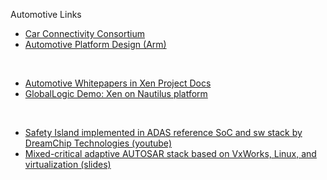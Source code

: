 
Automotive Links

- [Car Connectivity Consortium](https://carconnectivity.org/)
- [Automotive Platform Design (Arm)](https://developer.arm.com/architectures/platform-design/automotive)

</br>

- [Automotive Whitepapers in Xen Project Docs](https://wiki.xenproject.org/wiki/Automotive_Whitepapers)
- [GlobalLogic Demo: Xen on Nautilus platform](https://www.globallogic.com/wp-content/uploads/2016/12/GlobalLogic-Nautilus-Platform.pdf)

</br>

- [Safety Island implemented in ADAS reference SoC and sw stack by DreamChip Technologies (youtube)](https://www.youtube.com/watch?v=F591wt8K_qw)
- [Mixed-critical adaptive AUTOSAR stack based on VxWorks, Linux, and virtualization (slides)](https://www.slideshare.net/AndreiKholodnyi/mixedcritical-adaptive-autosar-stack-based-on-vxworks-linux-and-virtualization)

